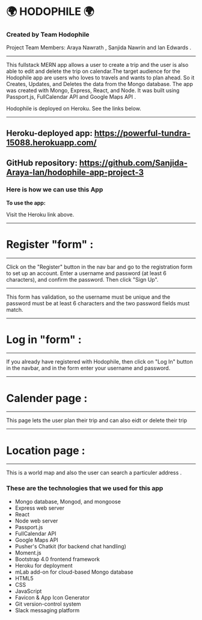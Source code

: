 # 🌍 HODOPHILE 🌍
   
### Created by Team Hodophile

Project Team Members: Araya Nawrath , Sanjida Nawrin and Ian Edwards .

____________
This fullstack MERN app allows a user to create a trip and the user is also able to edit and delete the trip on calendar.The target audience for the Hodophile app are users who loves to travels and wants to plan ahead.
So it Creates, Updates, and Deletes the data from the Mongo database. The app was created with Mongo, Express, React, and Node. It was built using Passport.js, FullCalendar API and  Google Maps API .

Hodophile is deployed on Heroku. See the links below.

- - - -
## Heroku-deployed app: https://powerful-tundra-15088.herokuapp.com/

## GitHub repository: https://github.com/Sanjida-Araya-Ian/hodophile-app-project-3


### Here is how we can use this App ###

<strong>To use the app:</strong> 

Visit the Heroku link above. 

- - - -
# Register "form" :
- - - -
Click on the "Register" button in the nav bar and go to the registration form to set up an account. Enter a username and password (at least 6 characters), and confirm the password. Then click "Sign Up". 

- - - -

This form has validation, so the username must be unique and the password must be at least 6 characters and the two password fields must match.

- - - -
# Log in "form" :
- - - -

If you already have registered with Hodophile, then click on "Log In" button in the navbar, and in the form enter your username and password. 

- - - -
# Calender page :
- - - -

This page lets the user plan their trip and can also eidt or delete their 
trip

- - - -
# Location page :
- - - -

 This is a world map and also the user can search a particuler address .

 ### These are the technologies that we used for this app ###

 * Mongo database, Mongod, and mongoose
* Express web server
* React
* Node web server
* Passport.js
* FullCalendar API
* Google Maps API
* Pusher's Chatkit (for backend chat handling)
* Moment.js
* Bootstrap 4.0 frontend framework
* Heroku for deployment
* mLab add-on for cloud-based Mongo database
* HTML5
* CSS
* JavaScript
* Favicon & App Icon Generator
* Git version-control system
* Slack messaging platform
